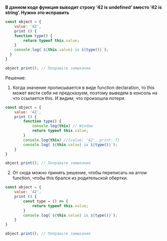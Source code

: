 **В данном коде функция выводит строку ‘42 is undefined’ вместо ‘42 is string’. Нужно это исправить**

```javascript
const object = {
	value: '42',
	print () {
    function type() {
	    return typeof this.value;
    }
    console.log(`${this.value} is ${type()}`);
  }
}

object.print(); // Поправьте замыкание
```

Решение:
1. Когда значение прописывается в виде function declaration, то this может вести себя не предсказуем, поэтому выведем в консоль на что ссылается this. И видим, что произошла потеря. 
```javascript
const object = {
	value: '42',
	print () {
		function type() {
			console.log(this) // Window 
			return typeof this.value;
		}
		console.log(this) //{value: '42', print: f}
		console.log(`${this.value} is ${type()}`);
	}
}

object.print(); // Поправьте замыкание
```

2. От сюда можно принять решение, чтобы переписать на arrow function, чтобы this брался из родительской обертки.
```javascript
const object = {
	value: '42',
	print () {
		const type = () => {
			return typeof this.value;
		}
		console.log(`${this.value} is ${type()}`);
	}
}

object.print(); // Поправьте замыкание
```